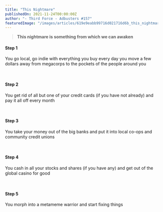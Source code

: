 ```yaml
---
title: "This Nightmare"
publishedOn: 2021-11-24T00:00:00Z
author: "- Third Force - Adbusters #157"
featuredImage: "/images/articles/619e9eabb99716d021716d6b_this_nightmare_600x300_1.jpg"
---
```


> **This nightmare is something from which we can awaken**
‍

#### Step 1
You go local, go indie with everything you buy every day you move a few dollars away from megacorps to the pockets of the people around you

‍

#### Step 2
You get rid of all but one of your credit cards (if you have not already) and pay it all off every month

‍

#### Step 3
You take your money out of the big banks and put it into local co-ops and community credit unions

‍

#### Step 4
You cash in all your stocks and shares (if you have any) and get out of the global casino for good

‍

#### Step 5
You morph into a metameme warrior and start fixing things

‍